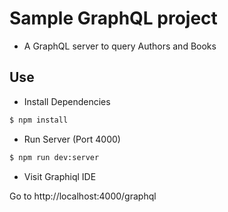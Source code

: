 # Sample GraphQL project

- A GraphQL server to query Authors and Books

## Use

- Install Dependencies

```bash
$ npm install
```

- Run Server (Port 4000)

```bash
$ npm run dev:server
```

- Visit Graphiql IDE

Go to http://localhost:4000/graphql
